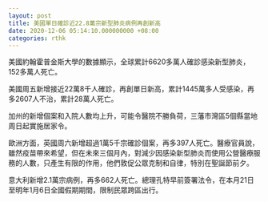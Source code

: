 ```yaml
---
layout: post
title: 美國單日確診近22.8萬宗新型肺炎病例再創新高
date: 2020-12-06 05:14:10.000000000 +08:00
categories: rthk
---
```


美國約翰霍普金斯大學的數據顯示，全球累計6620多萬人確診感染新型肺炎，152多萬人死亡。

美國周五新增接近22萬8千人確診，再創單日新高，累計1445萬多人受感染，再多2607人不治，累計28萬人死亡。

加州的新增個案和入院人數均上升，可能令醫院不勝負荷，三藩市灣區5個縣當地周日起實施居家令。

歐洲方面，英國周六新增超過1萬5千宗確診個案，再多397人死亡。醫療官員說，雖然疫苗帶來希望，但在未來三個月內，對減少因感染新型肺炎而使用公營醫療服務的人數，只產生有限的作用，他們敦促公眾克制和自律，特別在聖誕節前夕。

意大利新增2.1萬宗病例，再多662人死亡。總理孔特早前簽署法令，在本月21日至明年1月6日全國假期期間，限制民眾跨區出行。
